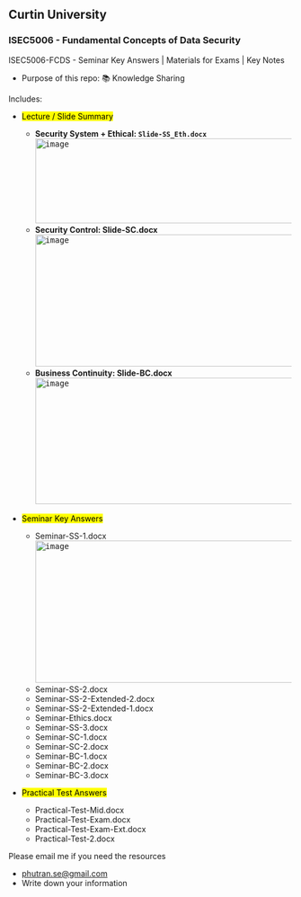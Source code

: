 ## Curtin University
### ISEC5006 - Fundamental Concepts of Data Security
ISEC5006-FCDS - Seminar Key Answers | Materials for Exams | Key Notes
- Purpose of this repo: :books: Knowledge Sharing  

Includes: 
- <mark>Lecture / Slide Summary</mark>
  + **Security System + Ethical: `Slide-SS_Eth.docx`**
  <kbd><img width="1054" height="151" alt="image" src="https://github.com/user-attachments/assets/6fcf1106-8e4a-481d-8637-270fef1daed2" /></kbd>
  + **Security Control: Slide-SC.docx**
  <kbd><img width="1032" height="235" alt="image" src="https://github.com/user-attachments/assets/964e8c51-086b-48c3-8586-534d8ebf304e" /></kbd>
  + **Business Continuity: Slide-BC.docx**
  <kbd><img width="1044" height="225" alt="image" src="https://github.com/user-attachments/assets/218b7bc6-cecc-4b79-b3e0-c9f4616c940c" /></kbd>

- <mark>Seminar Key Answers</mark>
  + Seminar-SS-1.docx
  <kbd><img width="1025" height="253" alt="image" src="https://github.com/user-attachments/assets/da8d3c9b-4408-40ec-8501-cec02a21edd4" /></kbd>
  + Seminar-SS-2.docx
  + Seminar-SS-2-Extended-2.docx
  + Seminar-SS-2-Extended-1.docx
  + Seminar-Ethics.docx
  + Seminar-SS-3.docx
  + Seminar-SC-1.docx
  + Seminar-SC-2.docx
  + Seminar-BC-1.docx
  + Seminar-BC-2.docx
  + Seminar-BC-3.docx

- <mark>Practical Test Answers</mark>
  + Practical-Test-Mid.docx
  + Practical-Test-Exam.docx
  + Practical-Test-Exam-Ext.docx
  + Practical-Test-2.docx


Please email me if you need the resources 
- phutran.se@gmail.com
- Write down your information
